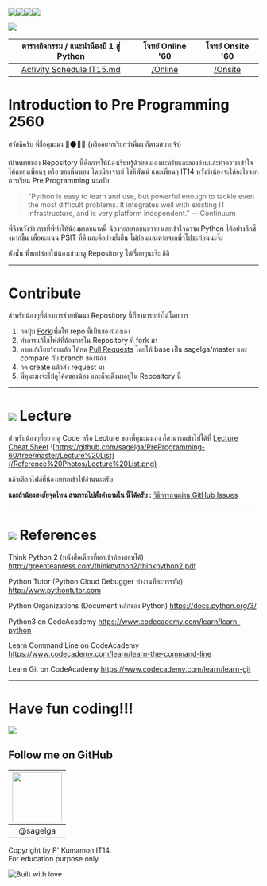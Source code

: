 ![](http://forthebadge.com/images/badges/contains-cat-gifs.svg)![](http://forthebadge.com/images/badges/made-with-python.svg)![](http://forthebadge.com/images/badges/built-with-swag.svg)![](http://forthebadge.com/images/badges/does-not-contain-msg.svg)

![](/Reference%20Photos/Pre%20Pro%20Logo.jpg)

|ตารางกิจกรรม / แนะนำน้องปี 1 สู่ Python|โจทย์ Online '60|โจทย์ Onsite '60|
|:-----------------------:|:---------------:|:---------------:|
|[Activity Schedule IT15.md](Activity%20Schedule%20IT15.md)|[/Online](/Online/Question) |[/Onsite](/On%20Site)|

# Introduction to Pre Programming 2560
สวัสดีครับ พี่ชื่อคุมะมง :bear::black_circle::jp: (หรืออยากเรียกว่าพี่มง ก็ตามสบายจ้า)

เป้าหมายของ Repository นี้คือการให้น้องเรียนรู้ด้วยตนเองนะครับและลองอ่านและทำความเข้าใจโค้ดของเพื่อนๆ หรือ ของพี่มงเอง โดยมีอาจารย์ โชคิพัฒน์ และเพื่อนๆ IT14 หวังว่าน้องจะได้อะไรจากการเรียน Pre Programming นะครับ

> "Python is easy to learn and use, but powerful enough to tackle even the most difficult problems. It integrates well with existing IT infrastructure, and is very platform independent." -- Continuum

พี่จึงหวังว่า การที่พี่ทำให้น้องมากขนาดนี้ น้องจะอยากขนขวาย และเข้าใจความ Python ได้อย่างลึกซื้งมากขื้น เพื่อคะแนน PSIT ที่ดี และดีอย่างยั่งยืน ไม่อ่อนและตายจากพี่ๆไปซะก่อนนะจ๊ะ

ดังนั้น พี่ขอปล่อยให้น้องเข้ามาดู Repository ได้เรื่อยๆนะจ๊ะ อิอิ

---
# Contribute
สำหรับน้องๆที่ต้องการช่วยพัฒนา Repository นี้ก็สามารถทำได้โดยการ
1. กดปุ่ม [Fork](https://github.com/sagelga/PreProgramming-60#fork-destination-box)เพื่อให้ repo นี้เป็นของน้องเอง
2. ทำการแก้ไขไฟล์ที่ต้องการใน Repository ที่ fork มา
3. หากแก้เรียบร้อยแล้ว ให้กด [Pull Requests](https://github.com/sagelga/PreProgramming-60/compare) โดยให้ base เป็น sagelga/master และ compare กับ branch ของน้อง
4. กด create แล้วส่ง request มา
5. พี่คุมะมงจะไปดูโค้ดของน้อง และก็จะดึงมาอยู่ใน Repository นี้

---

# ![](/Reference%20Photos/Google-Class.png) Lecture

สำหรับน้องๆที่อยากดู Code หรือ Lecture ของพี่คุมะมงเอง
ก็สามารถเข้าไปได้ที่ [Lecture Cheat Sheet](https://github.com/sagelga/PreProgramming-60/tree/master/Lecture%20Cheat%20Sheet)
![https://github.com/sagelga/PreProgramming-60/tree/master/Lecture%20List](/Reference%20Photos/Lecture%20List.png)

แล้วเลือกไฟล์ที่น้องอยากเข้าไปอ่านนะครับ

**และถ้าน้องสงสัยจุดไหน สามารถไปตั้งคำถามใน นี้ได้ครับ :** [วิธีการถามผ่าน GitHub Issues](https://github.com/sagelga/PreProgramming-60/tree/master/How%20to%20create%20GitHub%20Issues.md)

---

# ![](/Reference%20Photos/Google-Bookmark.png) References

Think Python 2 (หนังสือเดียวที่เอาเข้าห้องสอบได้) <br> http://greenteapress.com/thinkpython2/thinkpython2.pdf

Python Tutor (Python Cloud Debugger ทำงานทีละบรรทัด)
http://www.pythontutor.com

Python Organizations (Document หลักของ Python)
https://docs.python.org/3/

Python3 on CodeAcademy
https://www.codecademy.com/learn/learn-python

Learn Command Line on CodeAcademy
https://www.codecademy.com/learn/learn-the-command-line

Learn Git on CodeAcademy
https://www.codecademy.com/learn/learn-git

---

# Have fun coding!!!
![](/Reference%20Photos/Hot%20Head%20Kumamon.jpg?raw=1)

## Follow me on GitHub
|<a href="https://github.com/sagelga"><img src="https://avatars0.githubusercontent.com/u/13056824" width="100px"></a>  |
|:-:|  
|@sagelga|

Copyright by P' Kumamon IT14. <br>
For education purpose only.

![Built with love](http://forthebadge.com/images/badges/built-with-love.svg)
